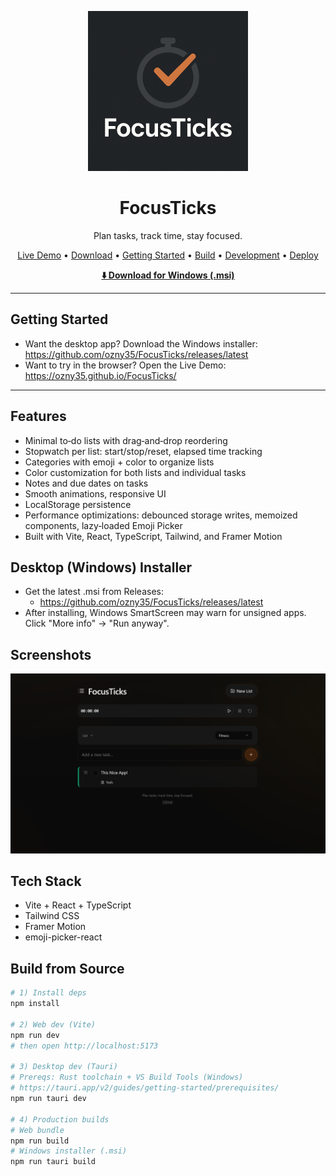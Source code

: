 <p align="center">
  <!-- Replace the src below with your actual logo path -->
  <a href="https://ozny35.github.io/FocusTicks/" target="_blank" rel="noopener">
    <img src="focusticks_logo.png" alt="FocusTicks Logo" height="256">
  </a>
</p>

<h1 align="center">FocusTicks</h1>
<p align="center">
  Plan tasks, track time, stay focused.
</p>

<p align="center">
  <a href="https://ozny35.github.io/FocusTicks/">Live Demo</a> •
  <a href="https://github.com/ozny35/FocusTicks/releases/latest">Download</a> •
  <a href="#getting-started">Getting Started</a> •
  <a href="#build-from-source">Build</a> •
  <a href="#development">Development</a> •
  <a href="#deploy-to-github-pages">Deploy</a>
</p>

<p align="center">
  <strong>
    <a href="https://github.com/ozny35/FocusTicks/releases/latest">⬇️ Download for Windows (.msi)</a>
  </strong>
</p>

---

## Getting Started
- Want the desktop app? Download the Windows installer: https://github.com/ozny35/FocusTicks/releases/latest
- Want to try in the browser? Open the Live Demo: https://ozny35.github.io/FocusTicks/

---

## Features
- Minimal to‑do lists with drag‑and‑drop reordering
- Stopwatch per list: start/stop/reset, elapsed time tracking
- Categories with emoji + color to organize lists
- Color customization for both lists and individual tasks
- Notes and due dates on tasks
- Smooth animations, responsive UI
- LocalStorage persistence
- Performance optimizations: debounced storage writes, memoized components, lazy‑loaded Emoji Picker
- Built with Vite, React, TypeScript, Tailwind, and Framer Motion

## Desktop (Windows) Installer
- Get the latest .msi from Releases:
  - https://github.com/ozny35/FocusTicks/releases/latest
- After installing, Windows SmartScreen may warn for unsigned apps. Click "More info" → "Run anyway".

## Screenshots
<img src="focusticks_screenshot.png" alt="FocusTicks screenshot" width="800"> 

## Tech Stack
- Vite + React + TypeScript
- Tailwind CSS
- Framer Motion
- emoji-picker-react

## Build from Source
```bash
# 1) Install deps
npm install

# 2) Web dev (Vite)
npm run dev
# then open http://localhost:5173

# 3) Desktop dev (Tauri)
# Prereqs: Rust toolchain + VS Build Tools (Windows)
# https://tauri.app/v2/guides/getting-started/prerequisites/
npm run tauri dev

# 4) Production builds
# Web bundle
npm run build
# Windows installer (.msi)
npm run tauri build
```
